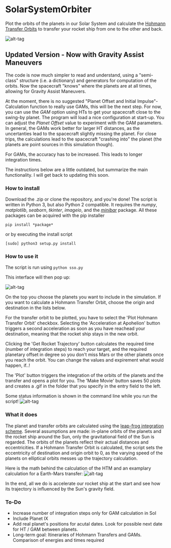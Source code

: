 # SolarSystemOrbiter
Plot the orbits of the planets in our Solar System and calculate the [Hohmann Transfer Orbits](https://en.wikipedia.org/wiki/Hohmann_transfer_orbit) to transfer your rocket ship from one to the other and back.

![alt-tag](https://github.com/madoee/SolarSystemOrbiter/blob/master/SolarSystemOrbiter/htm/earth_mars.png?raw=true)

## Updated Version - Now with Gravity Assist Maneuvers
The code is now much simpler to read and understand, using a "semi-class" structure (i.e. a dictionary) and generators for computation of the orbits. Now the spacecraft "knows" where the planets are at all times, allowing for Gravity Assist Maneuvers.

At the moment, there is no suggested "Planet Offset and Initial Impulse"-Calculation function to really use GAMs, this will be the next step. For now, you can use the *GAM* option using HTs to get your spacecraft close to the swing-by planet. The program will load a nice configuration at start-up. You can adjust the *Planet Offset* value to experiment with the GAM parameters. In general, the GAMs work better for larger HT distances, as the uncertanties lead to the spacecraft slightly missing the planet. For close trips, the calculations lead to the spacecraft "crashing into" the planet (the planets are point sources in this simulation though).

For GAMs, the accuracy has to be increased. This leads to longer integration times.

The instructions below are a little outdated, but summarize the main functionality. I will get back to updating this soon.

### How to install
Download the .zip or clone the repository, and you're done!
The script is written in Python 3, but also Python 2 compatible. It requires the *numpy*, *matplotlib*, *seaborn*, *tkinter*, *imageio*, and the [*minibar*](https://github.com/canassa/minibar) package. All these packages can be acquired with the pip installer

`pip install *package*`  

or by executing the install script  

`[sudo] python3 setup.py install`

### How to use it

The script is run using
`python sso.py`

This interface will then pop up:

![alt-tag](https://github.com/madoee/SolarSystemOrbiter/blob/master/SolarSystemOrbiter/htm/interface.png?raw=true)

On the top you choose the planets you want to include in the simulation. If you want to calculate a Hohmann Transfer Orbit, choose the origin and destination in the lists below.

For the transfer orbit to be plotted, you have to select the 'Plot Hohmann Transfer Orbit' checkbox. Selecting the 'Acceleration at Apohelion' button triggers a second acceleration as soon as you have reachead your destination, meaning that the rocket ship stays in the new orbit.

Clicking the 'Get Rocket Trajectory' button calculates the required time (number of integration steps) to reach your target, and the required planetary offset in degree so you don't miss Mars or the other planets once you reach the orbit. You can change the values and expirement what would happen, if..!

The 'Plot' button triggers the integration of the orbits of the planets and the transfer and opens a plot for you. The 'Make Movie' button saves 50 plots and creates a .gif in the folder that you specify in the entry field to the left.

Some status information is shown in the command line while you run the script!
![alt-tag](https://github.com/madoee/SolarSystemOrbiter/blob/master/SolarSystemOrbiter/htm/progress.png?raw=true)


### What it does
The planet and transfer orbits are calculated using the [leap-frog integration scheme](https://en.wikipedia.org/wiki/Leapfrog_integration). Several assumptions are made: in-plane orbits of the planets and the rocket ship around the Sun, only the gravitational field of the Sun is regarded.
The orbits of the planets reflect their actual distances and eccentricities. If a Hohmann Transfer Orbit is calculated, the script sets the eccentricity of destination and origin orbit to 0, as the varying speed of the planets on elliptical orbits messes up the trajectory calculation.

Here is the math behind the calculation of the HTM and an examplary calculation for a Earth-Mars transfer:
![alt-tag](https://github.com/madoee/SolarSystemOrbiter/blob/master/SolarSystemOrbiter/htm/maths.png?raw=true)

In the end, all we do is accelerate our rocket ship at the start and see how its trajectory is influenced by the Sun's gravity field.

### To-Do
* Increase number of integration steps only for GAM calculation in SoI
* Include Planet IX
* Add real planet's positions for acutal dates. Look for possible next date for HT / GAM between planets.
* Long-term goal: Itineraries of Hohmann Transfers and GAMs. Comparison of energies and times required
